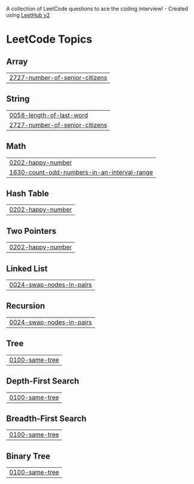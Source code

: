 A collection of LeetCode questions to ace the coding interview! - Created using [LeetHub v2](https://github.com/arunbhardwaj/LeetHub-2.0)
<!---LeetCode Topics Start-->
# LeetCode Topics
## Array
|  |
| ------- |
| [2727-number-of-senior-citizens](https://github.com/Nivashini199/LeetCode/tree/master/2727-number-of-senior-citizens) |
## String
|  |
| ------- |
| [0058-length-of-last-word](https://github.com/Nivashini199/LeetCode/tree/master/0058-length-of-last-word) |
| [2727-number-of-senior-citizens](https://github.com/Nivashini199/LeetCode/tree/master/2727-number-of-senior-citizens) |
## Math
|  |
| ------- |
| [0202-happy-number](https://github.com/Nivashini199/LeetCode/tree/master/0202-happy-number) |
| [1630-count-odd-numbers-in-an-interval-range](https://github.com/Nivashini199/LeetCode/tree/master/1630-count-odd-numbers-in-an-interval-range) |
## Hash Table
|  |
| ------- |
| [0202-happy-number](https://github.com/Nivashini199/LeetCode/tree/master/0202-happy-number) |
## Two Pointers
|  |
| ------- |
| [0202-happy-number](https://github.com/Nivashini199/LeetCode/tree/master/0202-happy-number) |
## Linked List
|  |
| ------- |
| [0024-swap-nodes-in-pairs](https://github.com/Nivashini199/LeetCode/tree/master/0024-swap-nodes-in-pairs) |
## Recursion
|  |
| ------- |
| [0024-swap-nodes-in-pairs](https://github.com/Nivashini199/LeetCode/tree/master/0024-swap-nodes-in-pairs) |
## Tree
|  |
| ------- |
| [0100-same-tree](https://github.com/Nivashini199/LeetCode/tree/master/0100-same-tree) |
## Depth-First Search
|  |
| ------- |
| [0100-same-tree](https://github.com/Nivashini199/LeetCode/tree/master/0100-same-tree) |
## Breadth-First Search
|  |
| ------- |
| [0100-same-tree](https://github.com/Nivashini199/LeetCode/tree/master/0100-same-tree) |
## Binary Tree
|  |
| ------- |
| [0100-same-tree](https://github.com/Nivashini199/LeetCode/tree/master/0100-same-tree) |
<!---LeetCode Topics End-->